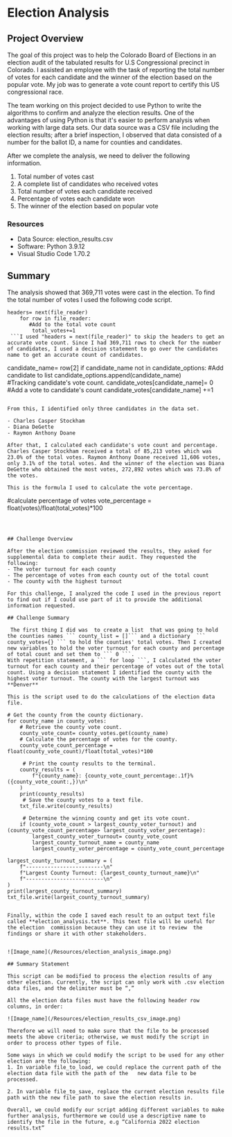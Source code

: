# Election Analysis

## Project Overview
The goal of this project was to help the Colorado Board of Elections in an election audit of the tabulated results for U.S Congressional precinct in Colorado. I assisted an employee with the task of reporting the total number of votes for each candidate and the winner of the election based on the popular vote. My job was to generate a vote count report to certify this US congressional race.

The team working on this project decided  to use Python to write the algorithms  to confirm  and analyze the election results. One of the advantages of using Python is that it's easier to perform analysis when working with large data sets. Our data source was a CSV file  including the election results; after a brief inspection, I observed that data consisted of a number for the ballot ID, a name for counties and candidates.

After we complete the analysis, we need to deliver the following information.

1. Total number of votes cast
2. A complete list of candidates who received votes
3. Total number of votes each candidate received
4. Percentage of votes each candidate won
5. The winner of the election based on popular vote

### Resources 
- Data Source: election_results.csv
- Software: Python 3.9.12
- Visual Studio Code 1.70.2

## Summary
The analysis showed that 369,711 votes were cast in the election. To find the total number of votes I used the following code script.

```
headers= next(file_reader)
    for row in file_reader:
       #Add to the total vote count
        total_votes+=1
 ```I used "headers = next(file_reader)" to skip the headers to get an accurate vote count. Since I had 369,711 rows to check for the number of candidates, I used a decision statement to go over the candidates name to get an accurate count of candidates.

```
candidate_name= row[2]
        if candidate_name not in candidate_options:
             #Add candidate to list
            candidate_options.append(candidate_name)  
            #Tracking candidate's vote count.
            candidate_votes[candidate_name]= 0
            #Add a vote to candidate's count
        candidate_votes[candidate_name] +=1
```

From this, I identified only three candidates in the data set.

- Charles Casper Stockham
- Diana DeGette
- Raymon Anthony Doane

After that, I calculated each candidate's vote count and percentage.
Charles Casper Stockham received a total of 85,213 votes which was 23.0% of the total votes. Raymon Anthony Doane received 11,606 votes, only 3.1% of the total votes. And the winner of the election was Diana DeGette who obtained the most votes, 272,892 votes which was 73.8% of the votes.

This is the formula I used to calculate the vote percentage.
```
 #calculate percentage of votes
        vote_percentage = float(votes)/float(total_votes)*100
```

 

## Challenge Overview

After the election commission reviewed the results, they asked for supplemental data to complete their audit. They requested the following:
- The voter turnout for each county
- The percentage of votes from each county out of the total count
- The county with the highest turnout

For this challenge, I analyzed the code I used in the previous report to find out if I could use part of it to provide the additional information requested. 

## Challenge Summary

 The first thing I did was  to create a list  that was going to hold the counties names ``` county_list = []``` and a dictionary  ``` county_votes={} ``` to hold the counties' total votes. Then I created new variables to hold the voter turnout for each county and percentage of total count and set them to ``` 0 ```.
With repetition statement, a ``` for loop ```, I calculated the voter turnout for each county and their percentage of votes out of the total count. Using a decision statement I identified the county with the highest voter turnout. The county with the largest turnout was **Denver**

This is the script used to do the calculations of the election data file.

```
    # Get the county from the county dictionary.
    for county_name in county_votes:
        # Retrieve the county vote count.
        county_vote_count= county_votes.get(county_name)
        # Calculate the percentage of votes for the county.
        county_vote_count_percentage = float(county_vote_count)/float(total_votes)*100

         # Print the county results to the terminal.
        county_results = (
            f"{county_name}: {county_vote_count_percentage:.1f}% ({county_vote_count:,})\n"
        )
        print(county_results)
         # Save the county votes to a text file.
        txt_file.write(county_results)

         # Determine the winning county and get its vote count.
        if (county_vote_count > largest_county_voter_turnout) and (county_vote_count_percentage> largest_county_voter_percentage):
            largest_county_voter_turnout= county_vote_count
            largest_county_turnout_name = county_name
            largest_county_voter_percentage = county_vote_count_percentage

    largest_county_turnout_summary = (
        f"-------------------------\n"
        f"Largest County Turnout: {largest_county_turnout_name}\n"
        f"-------------------------\n"
    )
    print(largest_county_turnout_summary)
    txt_file.write(largest_county_turnout_summary)
```

Finally, within the code I saved each result to an output text file called **election_analysis.txt**. This text file will be useful for the election  commission because they can use it to review  the findings or share it with other stakeholders.


![Image_name](/Resources/election_analysis_image.png)

## Summary Statement

This script can be modified to process the election results of any other election. Currently, the script can only work with .csv election data files, and the delimiter must be “,”

All the election data files must have the following header row columns, in order:

![Image_name](/Resources/election_results_csv_image.png)

Therefore we will need to make sure that the file to be processed meets the above criteria; otherwise, we must modify the script in order to process other types of file.

Some ways in which we could modify the script to be used for any other election are the following:
1. In variable file_to_load, we could replace the current path of the election data file with the path of the   new data file to be processed.

2. In variable file_to_save, replace the current election results file path with the new file path to save the election results in. 

Overall, we could modify our script adding different variables to make further analysis, furthermore we could use a descriptive name to identify the file in the future, e.g “California 2022 election results.txt” 

